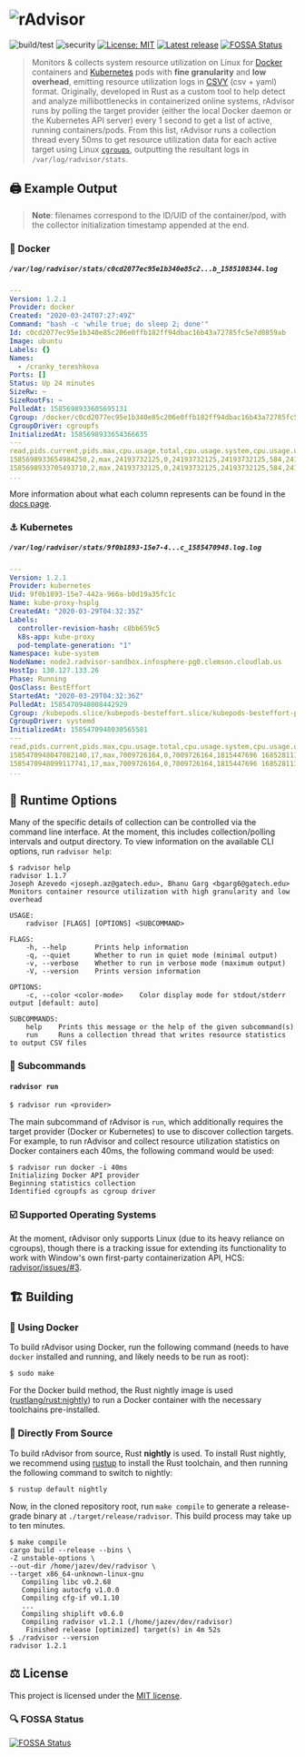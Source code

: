 # ![rAdvisor](https://i.imgur.com/aYdn3MV.png)
![build/test](https://github.com/elba-kubernetes/radvisor/workflows/build/test/badge.svg?branch=master) ![security](https://github.com/elba-kubernetes/radvisor/workflows/security/badge.svg?branch=master) [![License: MIT](https://img.shields.io/badge/License-MIT-blue.svg)](/LICENSE) [![Latest release](https://img.shields.io/github/v/release/elba-kubernetes/radvisor?color=2bab64)](https://github.com/elba-kubernetes/radvisor/releases) [![FOSSA Status](https://app.fossa.io/api/projects/git%2Bgithub.com%2Felba-kubernetes%2Fradvisor.svg?type=shield)](https://app.fossa.io/projects/git%2Bgithub.com%2Felba-kubernetes%2Fradvisor?ref=badge_shield)

> Monitors & collects system resource utilization on Linux for [Docker](https://www.docker.com/) containers and [Kubernetes](https://kubernetes.io/) pods with **fine granularity** and **low overhead**, emitting resource utilization logs in [CSVY](https://csvy.org/) (csv + yaml) format. Originally, developed in Rust as a custom tool to help detect and analyze millibottlenecks in containerized online systems, rAdvisor runs by polling the target provider (either the local Docker daemon or the Kubernetes API server) every 1 second to get a list of active, running containers/pods. From this list, rAdvisor runs a collection thread every 50ms to get resource utilization data for each active target using Linux [`cgroups`](https://access.redhat.com/documentation/en-us/red_hat_enterprise_linux/6/html/resource_management_guide/ch01), outputting the resultant logs in `/var/log/radvisor/stats`.

## 🖨️ Example Output

> **Note**: filenames correspond to the ID/UID of the container/pod, with the collector initialization timestamp appended at the end.

### 🐋 Docker

##### `/var/log/radvisor/stats/c0cd2077ec95e1b340e85c2...b_1585108344.log`

```yaml
---
Version: 1.2.1
Provider: docker
Created: "2020-03-24T07:27:49Z"
Command: "bash -c 'while true; do sleep 2; done'"
Id: c0cd2077ec95e1b340e85c206e0ffb182ff94dbac16b43a72785fc5e7d0859ab
Image: ubuntu
Labels: {}
Names:
  - /cranky_tereshkova
Ports: []
Status: Up 24 minutes
SizeRw: ~
SizeRootFs: ~
PolledAt: 1585698933605695131
Cgroup: /docker/c0cd2077ec95e1b340e85c206e0ffb182ff94dbac16b43a72785fc5e7d0859ab
CgroupDriver: cgroupfs
InitializedAt: 1585698933654366635
---
read,pids.current,pids.max,cpu.usage.total,cpu.usage.system,cpu.usage.user,cpu.usage.percpu,cpu.stat.user,cpu.stat.system,cpu.throttling.periods,cpu.throttling.throttled.count,cpu.throttling.throttled.time,memory.usage.current,memory.usage.max,memory.limit.hard,memory.limit.soft,memory.failcnt,memory.hierarchical_limit.memory,memory.hierarchical_limit.memoryswap,memory.cache,memory.rss.all,memory.rss.huge,memory.mapped,memory.swap,memory.paged.in,memory.paged.out,memory.fault.total,memory.fault.major,memory.anon.inactive,memory.anon.active,memory.file.inactive,memory.file.active,memory.unevictable,blkio.service.bytes,blkio.service.ios,blkio.service.time,blkio.queued,blkio.wait,blkio.merged,blkio.time,blkio.sectors
1585698933654984250,2,max,24193732125,0,24193732125,24193732125,584,241,0,0,0,100966400,3927359488,9223372036854771712,9223372036854771712,0,9223372036854771712,,19013632,79917056,0,2273280,,1448094,1423941,2052934,310,79712256,204800,14966784,4046848,0,"8:0 Read 34787328,8:0 Write 74403840,8:0 Sync 37494784,8:0 Async 71696384,8:0 Total 109191168,Total 109191168","8:0 Read 1736,8:0 Write 24054,8:0 Sync 15904,8:0 Async 9886,8:0 Total 25790,Total 25790","8:0 Read 553729709,8:0 Write 467872175,8:0 Sync 569993511,8:0 Async 451608373,8:0 Total 1021601884,Total 1021601884","8:0 Read 0,8:0 Write 0,8:0 Sync 0,8:0 Async 0,8:0 Total 0,Total 0","8:0 Read 341027463,8:0 Write 183051407147,8:0 Sync 710185876,8:0 Async 182682248734,8:0 Total 183392434610,Total 183392434610","8:0 Read 112,8:0 Write 5989,8:0 Sync 112,8:0 Async 5989,8:0 Total 6101,Total 6101",8:0 1677059003,8:0 213264
1585698933705493710,2,max,24193732125,0,24193732125,24193732125,584,241,0,0,0,100966400,3927359488,9223372036854771712,9223372036854771712,0,9223372036854771712,,19013632,79917056,0,2273280,,1448094,1423941,2052934,310,79712256,204800,14966784,4046848,0,"8:0 Read 34787328,8:0 Write 74403840,8:0 Sync 37494784,8:0 Async 71696384,8:0 Total 109191168,Total 109191168","8:0 Read 1736,8:0 Write 24054,8:0 Sync 15904,8:0 Async 9886,8:0 Total 25790,Total 25790","8:0 Read 553729709,8:0 Write 467872175,8:0 Sync 569993511,8:0 Async 451608373,8:0 Total 1021601884,Total 1021601884","8:0 Read 0,8:0 Write 0,8:0 Sync 0,8:0 Async 0,8:0 Total 0,Total 0","8:0 Read 341027463,8:0 Write 183051407147,8:0 Sync 710185876,8:0 Async 182682248734,8:0 Total 183392434610,Total 183392434610","8:0 Read 112,8:0 Write 5989,8:0 Sync 112,8:0 Async 5989,8:0 Total 6101,Total 6101",8:0 1677059003,8:0 213264
...
```

More information about what each column represents can be found in the [docs page](https://github.com/elba-kubernetes/radvisor/blob/master/docs/collecting.md).

### ⚓ Kubernetes

##### `/var/log/radvisor/stats/9f0b1893-15e7-4...c_1585470948.log.log`

```yaml
---
Version: 1.2.1
Provider: kubernetes
Uid: 9f0b1893-15e7-442a-966a-b0d19a35fc1c
Name: kube-proxy-hsplg
CreatedAt: "2020-03-29T04:32:35Z"
Labels:
  controller-revision-hash: c8bb659c5
  k8s-app: kube-proxy
  pod-template-generation: "1"
Namespace: kube-system
NodeName: node2.radvisor-sandbox.infosphere-pg0.clemson.cloudlab.us
HostIp: 130.127.133.26
Phase: Running
QosClass: BestEffort
StartedAt: "2020-03-29T04:32:36Z"
PolledAt: 1585470948008442929
Cgroup: /kubepods.slice/kubepods-besteffort.slice/kubepods-besteffort-pod9f0b1893_15e7_442a_966a_b0d19a35fc1c.slice
CgroupDriver: systemd
InitializedAt: 1585470948030565581
---
read,pids.current,pids.max,cpu.usage.total,cpu.usage.system,cpu.usage.user,cpu.usage.percpu,cpu.stat.user,cpu.stat.system,cpu.throttling.periods,cpu.throttling.throttled.count,cpu.throttling.throttled.time,memory.usage.current,memory.usage.max,memory.limit.hard,memory.limit.soft,memory.failcnt,memory.hierarchical_limit.memory,memory.hierarchical_limit.memoryswap,memory.cache,memory.rss.all,memory.rss.huge,memory.mapped,memory.swap,memory.paged.in,memory.paged.out,memory.fault.total,memory.fault.major,memory.anon.inactive,memory.anon.active,memory.file.inactive,memory.file.active,memory.unevictable,blkio.service.bytes,blkio.service.ios,blkio.service.time,blkio.queued,blkio.wait,blkio.merged,blkio.time,blkio.sectors
1585470948047082140,17,max,7009726164,0,7009726164,1815447696 1685281115 1688834976 1640529633 173096 513545 762835 0 85256 0 3989326 374099 0 0 350908 307147 0 0 0 0 1093337 450393 1354485 205130 3359333 313783 4052594 0 3541008 0 16083586 1245576 1916663 1761707 46435538 4895736 15666894 40298012 13581147 16821610,330,182,0,0,0,15884288,17481728,9223372036854771712,9223372036854771712,0,270399004672,,372736,9756672,0,0,,39575,37102,96626,0,0,7618560,2412544,98304,0,"8:0 Read 299008,8:0 Write 12288,8:0 Sync 311296,8:0 Async 0,8:0 Total 311296,Total 311296","8:0 Read 15,8:0 Write 3,8:0 Sync 18,8:0 Async 0,8:0 Total 18,Total 18","8:0 Read 82648611,8:0 Write 3070793,8:0 Sync 85719404,8:0 Async 0,8:0 Total 85719404,Total 85719404","8:0 Read 0,8:0 Write 0,8:0 Sync 0,8:0 Async 0,8:0 Total 0,Total 0","8:0 Read 205655826,8:0 Write 3368384,8:0 Sync 209024210,8:0 Async 0,8:0 Total 209024210,Total 209024210","8:0 Read 0,8:0 Write 0,8:0 Sync 0,8:0 Async 0,8:0 Total 0,Total 0",8:0 97277586,8:0 608
1585470948099117741,17,max,7009726164,0,7009726164,1815447696 1685281115 1688834976 1640529633 173096 513545 762835 0 85256 0 3989326 374099 0 0 350908 307147 0 0 0 0 1093337 450393 1354485 205130 3359333 313783 4052594 0 3541008 0 16083586 1245576 1916663 1761707 46435538 4895736 15666894 40298012 13581147 16821610,330,182,0,0,0,15884288,17481728,9223372036854771712,9223372036854771712,0,270399004672,,372736,9756672,0,0,,39575,37102,96626,0,0,7618560,2412544,98304,0,"8:0 Read 299008,8:0 Write 12288,8:0 Sync 311296,8:0 Async 0,8:0 Total 311296,Total 311296","8:0 Read 15,8:0 Write 3,8:0 Sync 18,8:0 Async 0,8:0 Total 18,Total 18","8:0 Read 82648611,8:0 Write 3070793,8:0 Sync 85719404,8:0 Async 0,8:0 Total 85719404,Total 85719404","8:0 Read 0,8:0 Write 0,8:0 Sync 0,8:0 Async 0,8:0 Total 0,Total 0","8:0 Read 205655826,8:0 Write 3368384,8:0 Sync 209024210,8:0 Async 0,8:0 Total 209024210,Total 209024210","8:0 Read 0,8:0 Write 0,8:0 Sync 0,8:0 Async 0,8:0 Total 0,Total 0",8:0 97277586,8:0 608
...
```

## 📜 Runtime Options

Many of the specific details of collection can be controlled via the command line interface. At the moment, this includes collection/polling intervals and output directory. To view information on the available CLI options, run `radvisor help`:

```console
$ radvisor help
radvisor 1.1.7
Joseph Azevedo <joseph.az@gatech.edu>, Bhanu Garg <bgarg6@gatech.edu>
Monitors container resource utilization with high granularity and low overhead

USAGE:
    radvisor [FLAGS] [OPTIONS] <SUBCOMMAND>

FLAGS:
    -h, --help       Prints help information
    -q, --quiet      Whether to run in quiet mode (minimal output)
    -v, --verbose    Whether to run in verbose mode (maximum output)
    -V, --version    Prints version information

OPTIONS:
    -c, --color <color-mode>    Color display mode for stdout/stderr output [default: auto]

SUBCOMMANDS:
    help    Prints this message or the help of the given subcommand(s)
    run     Runs a collection thread that writes resource statistics to output CSV files
```

### 📇 Subcommands

#### `radvisor run`

```console
$ radvisor run <provider>
```

The main subcommand of rAdvisor is `run`, which additionally requires the target provider (Docker or Kubernetes) to use to discover collection targets. For example, to run rAdvisor and collect resource utilization statistics on Docker containers each 40ms, the following command would be used:

```console
$ radvisor run docker -i 40ms
Initializing Docker API provider
Beginning statistics collection
Identified cgroupfs as cgroup driver
```

### ☑️ Supported Operating Systems

At the moment, rAdvisor only supports Linux (due to its heavy reliance on cgroups), though there is a tracking issue for extending its functionality to work with Window's own first-party containerization API, HCS: [radvisor/issues/#3](https://github.com/elba-kubernetes/radvisor/issues/3).

## 🏗️ Building

### 🐋 Using Docker

To build rAdvisor using Docker, run the following command (needs to have `docker` installed and running, and likely needs to be run as root):

```
$ sudo make
```

For the Docker build method, the Rust nightly image is used ([rustlang/rust:nightly](https://hub.docker.com/r/rustlang/rust/)) to run a Docker container with the necessary toolchains pre-installed.

### 💽 Directly From Source

To build rAdvisor from source, Rust **nightly** is used. To install Rust nightly, we recommend using [rustup](https://rustup.rs/) to install the Rust toolchain, and then running the following command to switch to nightly:

```
$ rustup default nightly
```

Now, in the cloned repository root, run `make compile` to generate a release-grade binary at `./target/release/radvisor`. This build process may take up to ten minutes.

```console
$ make compile
cargo build --release --bins \
-Z unstable-options \
--out-dir /home/jazev/dev/radvisor \
--target x86_64-unknown-linux-gnu
   Compiling libc v0.2.68
   Compiling autocfg v1.0.0
   Compiling cfg-if v0.1.10
   ...
   Compiling shiplift v0.6.0
   Compiling radvisor v1.2.1 (/home/jazev/dev/radvisor)
    Finished release [optimized] target(s) in 4m 52s
$ ./radvisor --version
radvisor 1.2.1
```

## ⚖️ License

This project is licensed under the [MIT license](/LICENSE).

### 🔍 FOSSA Status

[![FOSSA Status](https://app.fossa.io/api/projects/git%2Bgithub.com%2Felba-kubernetes%2Fradvisor.svg?type=large)](https://app.fossa.io/projects/git%2Bgithub.com%2Felba-kubernetes%2Fradvisor?ref=badge_large)
